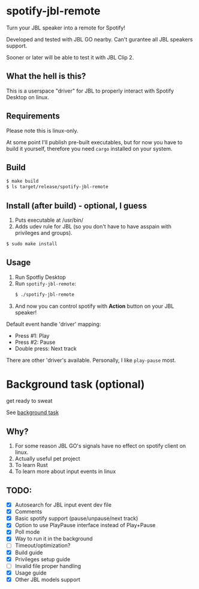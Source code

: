 # spotify-jbl-remote

Turn your JBL speaker into a remote for Spotify!

Developed and tested with JBL GO nearby. Can't gurantee all JBL speakers support.

Sooner or later will be able to test it with JBL Clip 2.

## What the hell is this?

This is a userspace "driver" for JBL to properly interact with Spotify Desktop on linux.

## Requirements

Please note this is linux-only.

At some point I'll publish pre-built executables, but for now you have to build it yourself, therefore you need `cargo` installed on your system.

## Build

```bash
$ make build
$ ls target/release/spotify-jbl-remote
```

## Install (after build) - optional, I guess

1. Puts executable at /usr/bin/
2. Adds udev rule for JBL (so you don't have to have asspain with privileges and groups).

```bash
$ sudo make install
```

## Usage

1. Run Spotfiy Desktop
2. Run `spotify-jbl-remote`:
   ```bash
   $ ./spotify-jbl-remote
   ```
3. And now you can control spotify with **Action** button on your JBL speaker!

Default event handle 'driver' mapping:
- Press #1: Play
- Press #2: Pause
- Double press: Next track

There are other 'driver's available. Personally, I like `play-pause` most.

# Background task (optional)

get ready to sweat

See [background task](background.md)

## Why?

1. For some reason JBL GO's signals have no effect on spotify client on linux.
2. Actually useful pet project
3. To learn Rust
4. To learn more about input events in linux

## TODO:
- [x] Autosearch for JBL input event dev file
- [x] Comments
- [x] Basic spotify support (pause/unpause/next track)
- [x] Option to use PlayPause interface instead of Play+Pause
- [x] Poll mode
- [x] Way to run it in the background
- [ ] Timeout/optimization?
- [x] Build guide
- [x] Privileges setup guide
- [ ] Invalid file proper handling
- [x] Usage guide
- [x] Other JBL models support
